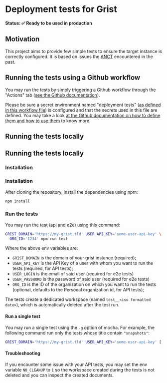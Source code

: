 # Deployment tests for Grist

**Status: ✅ Ready to be used in production**

## Motivation

This project aims to provide few simple tests to ensure the target instance is correctly configured. It is based on issues the [ANCT](https://anct.gouv.fr) encountered in the past.

## Running the tests using a Github workflow

You may run the tests by simply triggering a Github workflow through the "Actions" tab ([see the Github documentation](https://docs.github.com/en/actions/managing-workflow-runs-and-deployments/managing-workflow-runs/manually-running-a-workflow)).

Please be sure a secret environment named "deployment tests" ([as defined in this workflow file](https://github.com/betagouv/grist-utils/blob/bcb819601f2ec4d3b8decaed7c462b9f50f1bc8a/.github/workflows/grist-deployment-tests.yml#L18C18-L18C28)) is configured and that the secrets used in this file are defined. You may take a look [at the Github documentation on how to define them and how to use them](https://docs.github.com/en/actions/security-for-github-actions/security-guides/using-secrets-in-github-actions) to know more.

## Running the tests locally
## Running the tests locally

### Installation

### Installation

After cloning the repository, install the dependencies using npm:

```bash
npm install
```

### Run the tests

You may run the test (api and e2e) using this command:

```bash
GRIST_DOMAIN='https://my-grist.tld' USER_API_KEY='some-user-api-key' \
  ORG_ID='1234' npm run test
```

Where the above env variables are:

- `GRIST_DOMAIN` is the domain of your grist instance (required);
- `USER_API_KEY` is the API Key of a user with whom you want to run the tests (required, for API tests);
- `USER_LOGIN` is the email of said user (required for e2e tests)
- `USER_PASSWORD` is the password of said user (required for e2e tests)
- `ORG_ID` is the ID of the organization on which you want to run the tests
(optional, defaults to the Personal organization id, for API tests);

The tests create a dedicated workspace (named `test__<iso formatted date>`), which is automatically deleted after the test run.

#### Run a single test

You may run a single test using the `-g` option of mocha. For example, the following 
command run only the tests whose title contain `"snapshots"`:

```bash
GRIST_DOMAIN='https://my-grist.tld' USER_API_KEY='some-user-api-key' [...] npm run test:api -- -g 'snapshots' 
```

#### Troubleshooting

If you encounter some issue with your API tests, you may set the
env variable `NO_CLEANUP` to `1` so the workspace created during the tests is not
deleted and you can inspect the created documents.
